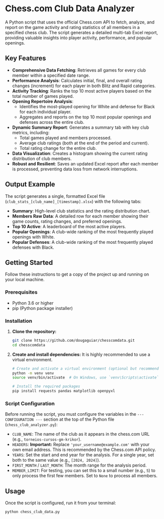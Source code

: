 # Chess.com Club Data Analyzer

A Python script that uses the official Chess.com API to fetch, analyze, and report on the game activity and rating statistics of all members in a specified chess club. The script generates a detailed multi-tab Excel report, providing valuable insights into player activity, performance, and popular openings.

## Key Features

-   **Comprehensive Data Fetching**: Retrieves all games for every club member within a specified date range.
-   **Performance Analysis**: Calculates initial, final, and overall rating changes (increment) for each player in both Blitz and Rapid categories.
-   **Activity Tracking**: Ranks the top 10 most active players based on the total number of games played.
-   **Opening Repertoire Analysis**:
    -   Identifies the most-played opening for White and defense for Black for each individual player.
    -   Aggregates and reports on the top 10 most popular openings and defenses across the entire club.
-   **Dynamic Summary Report**: Generates a summary tab with key club metrics, including:
    -   Total games played and members processed.
    -   Average club ratings (both at the end of the period and current).
    -   Total rating change for the entire club.
-   **Data Visualization**: Creates a histogram showing the current rating distribution of club members.
-   **Robust and Resilient**: Saves an updated Excel report after each member is processed, preventing data loss from network interruptions.

## Output Example

The script generates a single, formatted Excel file (`club_stats_[club_name]_[timestamp].xlsx`) with the following tabs:

-   **Summary**: High-level club statistics and the rating distribution chart.
-   **Members Raw Data**: A detailed row for each member showing their game counts, rating changes, and preferred openings.
-   **Top 10 Active**: A leaderboard of the most active players.
-   **Popular Openings**: A club-wide ranking of the most frequently played openings with White.
-   **Popular Defenses**: A club-wide ranking of the most frequently played defenses with Black.

## Getting Started

Follow these instructions to get a copy of the project up and running on your local machine.

### Prerequisites

-   Python 3.6 or higher
-   pip (Python package installer)

### Installation

1.  **Clone the repository:**
    ```bash
    git clone https://github.com/dougaguiar/chesscomdata.git
    cd chesscomdata
    ```

2.  **Create and install dependencies:**
    It is highly recommended to use a virtual environment.

    ```bash
    # Create and activate a virtual environment (optional but recommended)
    python -m venv venv
    source venv/bin/activate  # On Windows, use `venv\Scripts\activate`

    # Install the required packages
    pip install requests pandas matplotlib openpyxl
    ```

### Script Configuration

Before running the script, you must configure the variables in the `--- CONFIGURATION ---` section at the top of the Python file (`chess_club_analyzer.py`):

-   `CLUB_NAME`: The name of the club as it appears in the chess.com URL (e.g., `torneios-cursos-gm-krikor`).
-   `HEADERS`: **Important:** Replace `'your_username@example.com'` with your own email address. This is recommended by the Chess.com API policy.
-   `YEARS`: Set the start and end year for the analysis. For a single year, set both to the same value (e.g., `[2024, 2024]`).
-   `FIRST_MONTH` / `LAST_MONTH`: The month range for the analysis period.
-   `MEMBER_LIMIT`: For testing, you can set this to a small number (e.g., `5`) to only process the first few members. Set to `None` to process all members.

## Usage

Once the script is configured, run it from your terminal:

```bash
python chess_club_data.py